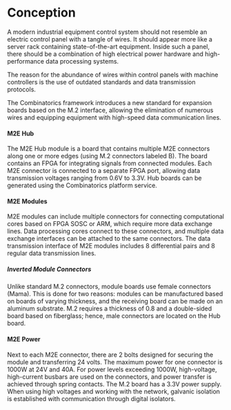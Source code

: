 # Conception 

A modern industrial equipment control system should not resemble an electric control panel with a tangle of wires. It
should appear more like a server rack containing state-of-the-art equipment. Inside such a panel, there should be a
combination of high electrical power hardware and high-performance data processing systems.

The reason for the abundance of wires within control panels with machine controllers is the use of outdated standards
and data transmission protocols.

The Combinatorics framework introduces a new standard for expansion boards based on the M.2
interface, allowing the elimination of numerous wires and equipping equipment with high-speed data communication lines.

#### M2E Hub

The M2E Hub module is a board that contains multiple M2E connectors along one or more edges (using M.2 connectors
labeled B). The board contains an FPGA for integrating signals from connected modules. Each M2E connector is connected
to a separate FPGA port, allowing data transmission voltages ranging from 0.6V to 3.3V. Hub boards can be generated
using the Combinatorics platform service.

#### M2E Modules

M2E modules can include multiple connectors for connecting computational cores based on FPGA SOSC or ARM, which require
more data exchange lines. Data processing cores connect to these connectors, and multiple data exchange interfaces can
be attached to the same connectors. The data transmission interface of M2E modules includes 8 differential pairs and 8
regular data transmission lines.

##### Inverted Module Connectors

Unlike standard M.2 connectors, module boards use female connectors (Mama). This is done for two reasons: modules can be
manufactured based on boards of varying thickness, and the receiving board can be made on an aluminum substrate. M.2
requires a thickness of 0.8 and a double-sided board based on fiberglass; hence, male connectors are located on the Hub
board.

#### M2E Power

Next to each M2E connector, there are 2 bolts designed for securing the module and transferring 24 volts. The maximum
power for one connector is 1000W at 24V and 40A. For power levels exceeding 1000W, high-voltage, high-current busbars
are used on the connectors, and power transfer is achieved through spring contacts. The M.2 board has a 3.3V power
supply. When using high voltages and working with the network, galvanic isolation is established with communication
through digital isolators.
